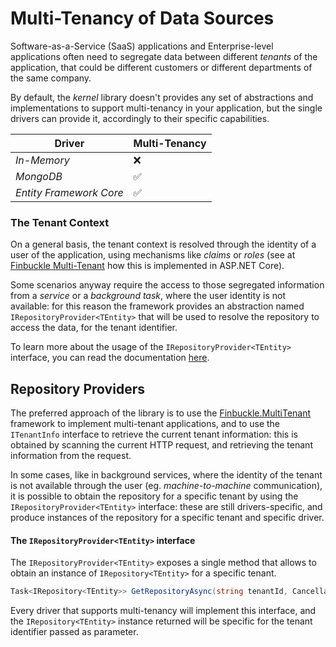 # Multi-Tenancy of Data Sources

Software-as-a-Service (SaaS) applications and Enterprise-level applications often need to segregate data between different _tenants_ of the application, that could be different customers or different departments of the same company.

By default, the _kernel_ library doesn't provides any set of abstractions and implementations to support multi-tenancy in your application, but the single drivers can provide it, accordingly to their specific capabilities.

| Driver | Multi-Tenancy |
| ------ | ------------- |
| _In-Memory_ | :x: |
| _MongoDB_ | :white_check_mark: |
| _Entity Framework Core_ | :white_check_mark: |

### The Tenant Context

On a general basis, the tenant context is resolved through the identity of a user of the application, using mechanisms like _claims_ or _roles_ (see at [Finbuckle Multi-Tenant](https://github.com/Finbuckle/Finbuckle.MultiTenant) how this is implemented in ASP.NET Core).

Some scenarios anyway require the access to those segregated information from a _service_ or a _background task_, where the user identity is not available: for this reason the framework provides an abstraction named `IRepositoryProvider<TEntity>` that will be used to resolve the repository to access the data, for the tenant identifier.

To learn more about the usage of the `IRepositoryProvider<TEntity>` interface, you can read the documentation [here](multi-tenancy.md).

## Repository Providers

The preferred approach of the library is to use the [Finbuckle.MultiTenant](https://www.finbuckle.com/MultiTenant) framework to implement multi-tenant applications, and to use the `ITenantInfo` interface to retrieve the current tenant information: this is obtained by scanning the current HTTP request, and retrieving the tenant information from the request.

In some cases, like in background services, where the identity of the tenant is not available through the user (eg. _machine-to-machine_ communication), it is possible to obtain the repository for a specific tenant by using the `IRepositoryProvider<TEntity>` interface: these are still drivers-specific, and produce instances of the repository for a specific tenant and specific driver.


#### The `IRepositoryProvider<TEntity>` interface

The `IRepositoryProvider<TEntity>` exposes a single method that allows to obtain an instance of `IRepository<TEntity>` for a specific tenant.

```csharp
Task<IRepository<TEntity>> GetRepositoryAsync(string tenantId, CancellationToken cancellationToken = default);
```

Every driver that supports multi-tenancy will implement this interface, and the `IRepository<TEntity>` instance returned will be specific for the tenant identifier passed as parameter.